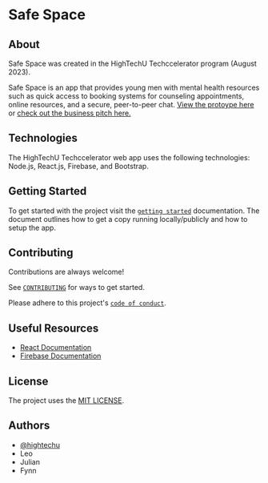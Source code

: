 # Safe Space

## About

<!-- You will want to modify the text below to include a short description of your app -->
<!-- You will want to modify the documentation link to your app's help page -->

Safe Space was created in the HighTechU Techccelerator program (August 2023).

Safe Space is an app that provides young men with mental health resources such as quick access to booking systems for counseling appointments, online resources, and a secure, peer-to-peer chat. [View the protoype here](https://safespace-a744f.firebaseapp.com/) or [check out the business pitch here.](https://docs.google.com/presentation/d/1YuhBh8Cu42MCOk6tpnndt5Q500_6C1KRCNN3KckgBtA/edit#slide=id.p)

## Technologies

The HighTechU Techccelerator web app uses the following technologies: Node.js, React.js, Firebase, and Bootstrap.

## Getting Started

To get started with the project visit the [`getting started`](docs/GETTING_STARTED.md) documentation. The document outlines how to get a copy running locally/publicly and how to setup the app.

## Contributing

Contributions are always welcome!

See [`CONTRIBUTING`](.github/CONTRIBUTING.md) for ways to get started.

Please adhere to this project's [`code of conduct`](CODE_OF_CONDUCT.md).

## Useful Resources

* [React Documentation](https://react.dev/reference/react)
* [Firebase Documentation](https://firebase.google.com/docs?gad=1&gclid=Cj0KCQjwzdOlBhCNARIsAPMwjbzPQ-Agmh5XfsQcmfi5jzcgb5lp9x1lHb9xjZqGsFUmLq4MXlq2CqYaAnlIEALw_wcB&gclsrc=aw.ds)

## License

The project uses the [MIT LICENSE](https://choosealicense.com/licenses/mit/).

## Authors

<!-- You will want modify the authors list below to include all contributing team members. -->

- [@hightechu](https://github.com/hightechu)
- Leo
- Julian
- Fynn